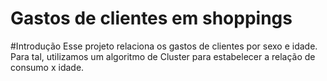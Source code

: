 # Gastos de clientes em shoppings
#Introdução
Esse projeto relaciona os gastos de clientes por sexo e idade.
Para tal, utilizamos um algoritmo de Cluster para estabelecer a relação de consumo x idade.
